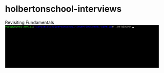 # holbertonschool-interviews
Revisiting Fundamentals 
![binary search](https://github.com/RocketHTML/holbertonschool-interviews/blob/master/0x01-warm_up/binary.gif)
